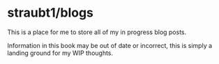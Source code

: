 # straubt1/blogs
This is a place for me to store all of my in progress blog posts.

Information in this book may be out of date or incorrect, this is simply a landing ground for my WIP thoughts.
